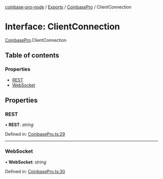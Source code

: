[coinbase-pro-node](../README.md) / [Exports](../modules.md) / [CoinbasePro](../modules/coinbasepro.md) / ClientConnection

# Interface: ClientConnection

[CoinbasePro](../modules/coinbasepro.md).ClientConnection

## Table of contents

### Properties

- [REST](coinbasepro.clientconnection.md#rest)
- [WebSocket](coinbasepro.clientconnection.md#websocket)

## Properties

### REST

• **REST**: *string*

Defined in: [CoinbasePro.ts:29](https://github.com/bennycode/coinbase-pro-node/blob/e63aeae/src/CoinbasePro.ts#L29)

___

### WebSocket

• **WebSocket**: *string*

Defined in: [CoinbasePro.ts:30](https://github.com/bennycode/coinbase-pro-node/blob/e63aeae/src/CoinbasePro.ts#L30)

